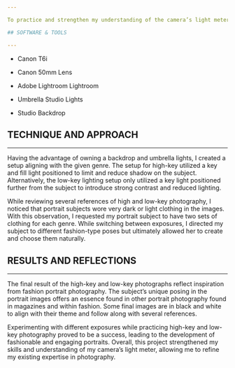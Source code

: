 ```yaml
---

To practice and strengthen my understanding of the camera’s light meter, I pursued the genres of high-key and low-key photography. High-key photography uses bright tones and lighting, often used in portraits to lighten or blow out shadows and imperfections. Low-key photography uses darker tones and reduced lighting to create striking contrast and strong shadows. Each displayed image was taken at varying exposures, allowing me to refine my understanding of the necessary situations and potential outcomes of different exposures.

## SOFTWARE & TOOLS

---
```


- Canon T6i

- Canon 50mm Lens

- Adobe Lightroom Lightroom

- Umbrella Studio Lights

- Studio Backdrop

## TECHNIQUE AND APPROACH

---

Having the advantage of owning a backdrop and umbrella lights, I created a setup aligning with the given genre. The setup for high-key utilized a key and fill light positioned to limit and reduce shadow on the subject. Alternatively, the low-key lighting setup only utilized a key light positioned further from the subject to introduce strong contrast and reduced lighting.

While reviewing several references of high and low-key photography, I noticed that portrait subjects wore very dark or light clothing in the images. With this observation, I requested my portrait subject to have two sets of clothing for each genre. While switching between exposures, I directed my subject to different fashion-type poses but ultimately allowed her to create and choose them naturally.

## RESULTS AND REFLECTIONS

---

The final result of the high-key and low-key photographs reflect inspiration from fashion portrait photography. The subject’s unique posing in the portrait images offers an essence found in other portrait photography found in magazines and within fashion. Some final images are in black and white to align with their theme and follow along with several references.

Experimenting with different exposures while practicing high-key and low-key photography proved to be a success, leading to the development of fashionable and engaging portraits. Overall, this project strengthened my skills and understanding of my camera’s light meter, allowing me to refine my existing expertise in photography.